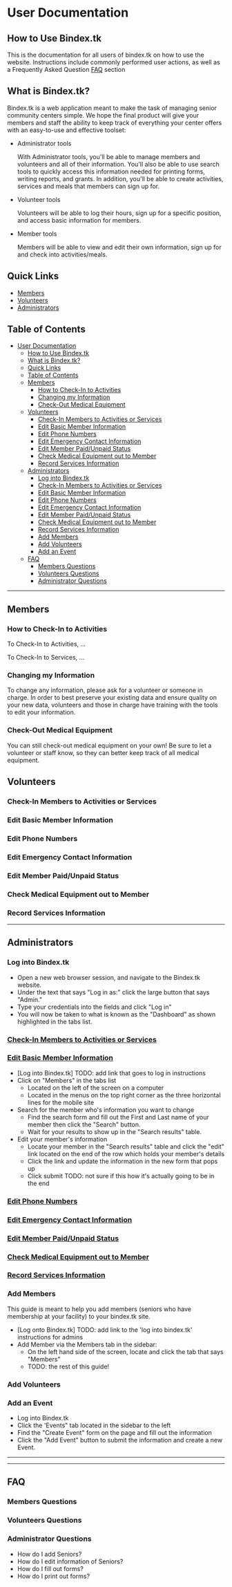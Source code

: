# User Documentation

## How to Use Bindex.tk

This is the documentation for all users of bindex.tk on how to use the website. Instructions include commonly performed user actions, as well as a Frequently Asked Question [FAQ](#faq) section

## What is Bindex.tk?

Bindex.tk is a web application meant to make the task of managing senior community centers simple. We hope the final product will give your members and staff the ability to keep track of everything your center offers with an easy-to-use and effective toolset:
* Administrator tools

   With Administrator tools, you'll be able to manage members and volunteers and all of their information.
   You'll also be able to use search tools to quickly access this information needed for printing forms, writing reports, and grants.
   In addition, you'll be able to create activities, services and meals that members can sign up for.

* Volunteer tools

   Volunteers will be able to log their hours, sign up for a specific position, and access basic information for members.

* Member tools

   Members will be able to view and edit their own information, sign up for and check into activities/meals.


## Quick Links

* [Members](#members)
* [Volunteers](#volunteers)
* [Administrators](#administrators)

## Table of Contents

- [User Documentation](#user-documentation)
  - [How to Use Bindex.tk](#how-to-use-bindextk)
  - [What is Bindex.tk?](#what-is-bindextk)
  - [Quick Links](#quick-links)
  - [Table of Contents](#table-of-contents)
  - [Members](#members)
    - [How to Check-In to Activities](#how-to-check-in-to-activities)
    - [Changing my Information](#changing-my-information)
    - [Check-Out Medical Equipment](#check-out-medical-equipment)
  - [Volunteers](#volunteers)
    - [Check-In Members to Activities or Services](#check-in-members-to-activities-or-services)
    - [Edit Basic Member Information](#edit-basic-member-information)
    - [Edit Phone Numbers](#edit-phone-numbers)
    - [Edit Emergency Contact Information](#edit-emergency-contact-information)
    - [Edit Member Paid/Unpaid Status](#edit-member-paidunpaid-status)
    - [Check Medical Equipment out to Member](#check-medical-equipment-out-to-member)
    - [Record Services Information](#record-services-information)
  - [Administrators](#administrators)
    - [Log into Bindex.tk](#log-into-bindextk)
    - [Check-In Members to Activities or Services](#check-in-members-to-activities-or-services-1)
    - [Edit Basic Member Information](#edit-basic-member-information-1)
    - [Edit Phone Numbers](#edit-phone-numbers-1)
    - [Edit Emergency Contact Information](#edit-emergency-contact-information-1)
    - [Edit Member Paid/Unpaid Status](#edit-member-paidunpaid-status-1)
    - [Check Medical Equipment out to Member](#check-medical-equipment-out-to-member-1)
    - [Record Services Information](#record-services-information-1)
    - [Add Members](#add-members)
    - [Add Volunteers](#add-volunteers)
    - [Add an Event](#add-an-event)
  - [FAQ](#faq)
    - [Members Questions](#members-questions)
    - [Volunteers Questions](#volunteers-questions)
    - [Administrator Questions](#administrator-questions)

---

## Members

### How to Check-In to Activities

To Check-In to Activities, ...

To Check-In to Services, ...

### Changing my Information

To change any information, please ask for a volunteer or someone in charge. In order to best preserve your existing data and ensure quality on your new data, volunteers and those in charge have training with the tools to edit your information.

### Check-Out Medical Equipment

You can still check-out medical equipment on your own! Be sure to let a volunteer or staff know, so they can better keep track of all medical equipment.

## Volunteers

### Check-In Members to Activities or Services

### Edit Basic Member Information

### Edit Phone Numbers

### Edit Emergency Contact Information

### Edit Member Paid/Unpaid Status

### Check Medical Equipment out to Member

### Record Services Information

---

## Administrators

### Log into Bindex.tk

* Open a new web browser session, and navigate to the Bindex.tk website.
* Under the text that says "Log in as:" click the large button that says "Admin."
* Type your credentials into the fields and click "Log in"
* You will now be taken to what is known as the "Dashboard" as shown highlighted in the tabs list.

### [Check-In Members to Activities or Services](#check-in-members-to-activities-or-services)

### [Edit Basic Member Information](#edit-basic-member-information)

* [Log into Bindex.tk] TODO: add link that goes to log in instructions
* Click on "Members" in the tabs list
  * Located on the left of the screen on a computer
  * Located in the menus on the top right corner as the three horizontal lines for the mobile site
* Search for the member who's information you want to change
  * Find the search form and fill out the First and Last name of your member then click the "Search" button.
  * Wait for your results to show up in the "Search results" table.
* Edit your member's information
  * Locate your member in the "Search results" table and click the "edit" link located on the end of the row which holds your member's details
  * Click the link and update the information in the new form that pops up
  * Click submit TODO: not sure if this how it's actually going to be in the end


### [Edit Phone Numbers](#edit-phone-numbers)

### [Edit Emergency Contact Information](#edit-emergency-contact-information)

### [Edit Member Paid/Unpaid Status](#edit-member-paid/unpaid-status)

### [Check Medical Equipment out to Member](#check-medical-equipment-out-to-member)

### [Record Services Information](#record-services-information)

### Add Members

This guide is meant to help you add members (seniors who have membership at your facility) to your bindex.tk site.

* [Log onto Bindex.tk] TODO: add link to the 'log into bindex.tk' instructions for admins
* Add Member via the Members tab in the sidebar:
  * On the left hand side of the screen, locate and click the tab that says "Members"
  * TODO: the rest of this guide!

### Add Volunteers

### Add an Event

* Log into Bindex.tk
* Click the 'Events" tab located in the sidebar to the left
* Find the "Create Event" form on the page and fill out the information
* Click the "Add Event" button to submit the information and create a new Event.



---


---
## FAQ

### Members Questions

### Volunteers Questions

### Administrator Questions

* How do I add Seniors?
* How do I edit information of Seniors?
* How do I fill out forms?
* How do I print out forms?
